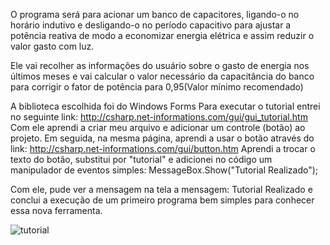 O programa será para acionar um banco de capacitores, ligando-o no horário indutivo e desligando-o no período capacitivo para ajustar a potência reativa de modo a economizar energia elétrica e assim reduzir o valor gasto com luz. 

Ele vai recolher as informações do usuário sobre o gasto de energia nos últimos meses e vai calcular o valor necessário da capacitância do banco para corrigir o fator de potência para 0,95(Valor mínimo recomendado) 

A biblioteca escolhida foi do Windows Forms
Para executar o tutorial entrei no seguinte link:
http://csharp.net-informations.com/gui/gui_tutorial.htm
Com ele aprendi a criar meu arquivo e adicionar um controle (botão) ao projeto. 
Em seguida, na mesma página, aprendi a usar o botão através do link:
http://csharp.net-informations.com/gui/button.htm
Aprendi a trocar o texto do botão, substitui por "tutorial" e adicionei no código um manipulador de eventos simples:
MessageBox.Show("Tutorial Realizado");

Com ele, pude ver a mensagem na tela a mensagem: Tutorial Realizado e conclui a execução de um primeiro programa bem simples para conhecer essa nova ferramenta.

![tutorial](tutorial.jpg)
